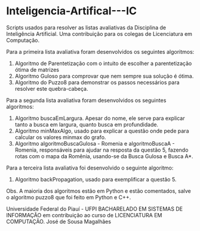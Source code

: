 # Inteligencia-Artifical---IC

Scripts usados para resolver as listas avaliativas da Disciplina de Inteligência Artificial. 
Uma contribuição para os colegas de Licenciatura em Computação.

Para a primeira lista avaliativa foram desenvolvidos os seguintes algoritmos:
1.	Algoritmo de Parentetização com o intuito de escolher a parentetização ótima de matrizes
2.	Algoritmo Guloso para comprovar que nem sempre sua solução é ótima.
3.	Algoritmo do Puzzo8 para demonstrar os passos necessários para resolver este quebra-cabeça.

Para a segunda lista avaliativa foram desenvolvidos os seguintes algoritmos:
1.	Algoritmo buscaEmLargura. Apesar do nome, ele serve para explicar tanto a busca em largura, quanto busca em profundidade.
2.  Algoritmo minMaxAlgo, usado para explicar a questão onde pede para calcular os valores minmax do grafo.
3.  Algoritmo algoritmoBuscaGulosa - Romenia e algoritmoBuscaA - Romenia, responsáveis para ajudar na resposta da questão 5, fazendo rotas com o mapa da Romênia, usando-se da Busca Gulosa e Busca A*.

Para a terceira lista avaliativa foi desenvolvido o seguinte algoritmo:
1. Algoritmo backPropagation, usado para exemplificar a questão 5.

Obs. A maioria dos algoritmos estão em Python e estão comentados, salve o algoritmo puzzo8 que foi feito em Python e C++.

Universidade Federal do Piauí - UFPI BACHARELADO EM SISTEMAS DE INFORMAÇÃO em contribuição ao curso de LICENCIATURA EM COMPUTAÇÃO.
José de Sousa Magalhães
